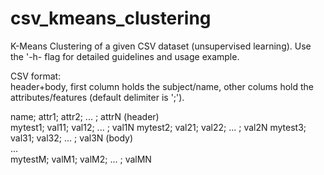 # csv_kmeans_clustering
K-Means Clustering of a given CSV dataset (unsupervised learning). 
Use the '-h- flag for detailed guidelines and usage example.  
  
CSV format:  
header+body, first column holds the subject/name, other colums hold the attributes/features (default delimiter is ';').  
   
  name;   attr1; attr2; ... ; attrN    (header)  
  mytest1; val11; val12; ... ; val1N 
  mytest2; val21; val22; ... ; val2N 
  mytest3; val31; val32; ... ; val3N   (body)  
               ...                             
  mytestM; valM1; valM2; ... ; valMN 

